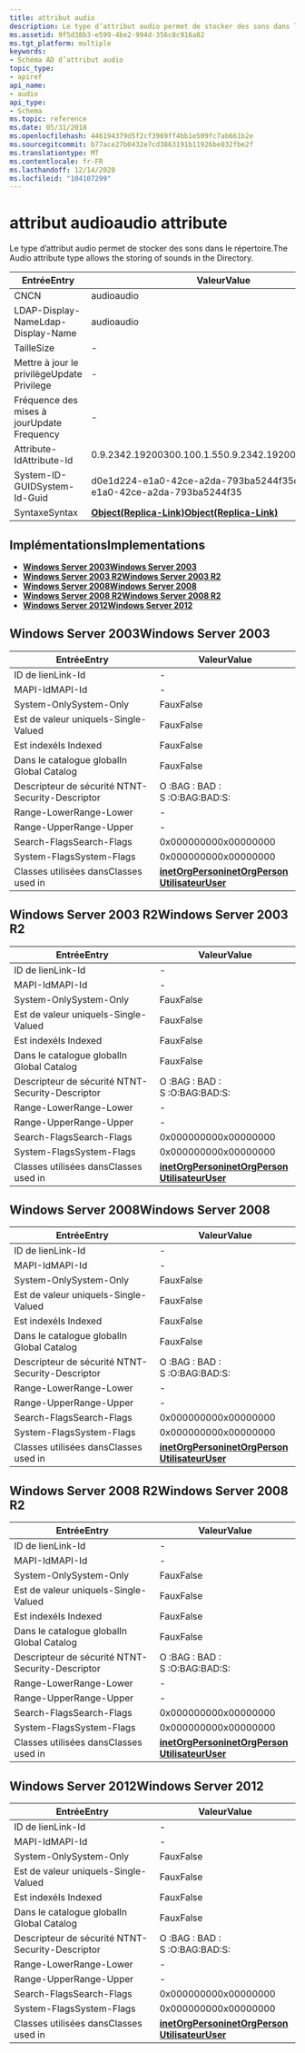 ```yaml
---
title: attribut audio
description: Le type d’attribut audio permet de stocker des sons dans le répertoire.
ms.assetid: 9f5d38b3-e599-4be2-994d-356c8c916a82
ms.tgt_platform: multiple
keywords:
- Schéma AD d’attribut audio
topic_type:
- apiref
api_name:
- audio
api_type:
- Schema
ms.topic: reference
ms.date: 05/31/2018
ms.openlocfilehash: 446194379d5f2cf3969ff4bb1e509fc7ab661b2e
ms.sourcegitcommit: b77ace27b0432e7cd3863191b11926be032fbe2f
ms.translationtype: MT
ms.contentlocale: fr-FR
ms.lasthandoff: 12/14/2020
ms.locfileid: "104107299"
---
```

# <a name="audio-attribute"></a><span data-ttu-id="88ea3-104">attribut audio</span><span class="sxs-lookup"><span data-stu-id="88ea3-104">audio attribute</span></span>

<span data-ttu-id="88ea3-105">Le type d’attribut audio permet de stocker des sons dans le répertoire.</span><span class="sxs-lookup"><span data-stu-id="88ea3-105">The Audio attribute type allows the storing of sounds in the Directory.</span></span>



| <span data-ttu-id="88ea3-106">Entrée</span><span class="sxs-lookup"><span data-stu-id="88ea3-106">Entry</span></span> | <span data-ttu-id="88ea3-107">Valeur</span><span class="sxs-lookup"><span data-stu-id="88ea3-107">Value</span></span> |
|-------------------|-------------------------------------------------------|
| <span data-ttu-id="88ea3-108">CN</span><span class="sxs-lookup"><span data-stu-id="88ea3-108">CN</span></span>                | <span data-ttu-id="88ea3-109">audio</span><span class="sxs-lookup"><span data-stu-id="88ea3-109">audio</span></span>                                                 |
| <span data-ttu-id="88ea3-110">LDAP-Display-Name</span><span class="sxs-lookup"><span data-stu-id="88ea3-110">Ldap-Display-Name</span></span> | <span data-ttu-id="88ea3-111">audio</span><span class="sxs-lookup"><span data-stu-id="88ea3-111">audio</span></span>                                                 |
| <span data-ttu-id="88ea3-112">Taille</span><span class="sxs-lookup"><span data-stu-id="88ea3-112">Size</span></span>              | \-                                                    |
| <span data-ttu-id="88ea3-113">Mettre à jour le privilège</span><span class="sxs-lookup"><span data-stu-id="88ea3-113">Update Privilege</span></span>  | \-                                                    |
| <span data-ttu-id="88ea3-114">Fréquence des mises à jour</span><span class="sxs-lookup"><span data-stu-id="88ea3-114">Update Frequency</span></span>  | \-                                                    |
| <span data-ttu-id="88ea3-115">Attribute-Id</span><span class="sxs-lookup"><span data-stu-id="88ea3-115">Attribute-Id</span></span>      | <span data-ttu-id="88ea3-116">0.9.2342.19200300.100.1.55</span><span class="sxs-lookup"><span data-stu-id="88ea3-116">0.9.2342.19200300.100.1.55</span></span>                            |
| <span data-ttu-id="88ea3-117">System-ID-GUID</span><span class="sxs-lookup"><span data-stu-id="88ea3-117">System-Id-Guid</span></span>    | <span data-ttu-id="88ea3-118">d0e1d224-e1a0-42ce-a2da-793ba5244f35</span><span class="sxs-lookup"><span data-stu-id="88ea3-118">d0e1d224-e1a0-42ce-a2da-793ba5244f35</span></span>                  |
| <span data-ttu-id="88ea3-119">Syntaxe</span><span class="sxs-lookup"><span data-stu-id="88ea3-119">Syntax</span></span>            | [<span data-ttu-id="88ea3-120">**Object(Replica-Link)**</span><span class="sxs-lookup"><span data-stu-id="88ea3-120">**Object(Replica-Link)**</span></span>](s-object-replica-link.md) |



## <a name="implementations"></a><span data-ttu-id="88ea3-121">Implémentations</span><span class="sxs-lookup"><span data-stu-id="88ea3-121">Implementations</span></span>

-   [<span data-ttu-id="88ea3-122">**Windows Server 2003**</span><span class="sxs-lookup"><span data-stu-id="88ea3-122">**Windows Server 2003**</span></span>](#windows-server-2003)
-   [<span data-ttu-id="88ea3-123">**Windows Server 2003 R2**</span><span class="sxs-lookup"><span data-stu-id="88ea3-123">**Windows Server 2003 R2**</span></span>](#windows-server-2003-r2)
-   [<span data-ttu-id="88ea3-124">**Windows Server 2008**</span><span class="sxs-lookup"><span data-stu-id="88ea3-124">**Windows Server 2008**</span></span>](#windows-server-2008)
-   [<span data-ttu-id="88ea3-125">**Windows Server 2008 R2**</span><span class="sxs-lookup"><span data-stu-id="88ea3-125">**Windows Server 2008 R2**</span></span>](#windows-server-2008-r2)
-   [<span data-ttu-id="88ea3-126">**Windows Server 2012**</span><span class="sxs-lookup"><span data-stu-id="88ea3-126">**Windows Server 2012**</span></span>](#windows-server-2012)

## <a name="windows-server-2003"></a><span data-ttu-id="88ea3-127">Windows Server 2003</span><span class="sxs-lookup"><span data-stu-id="88ea3-127">Windows Server 2003</span></span>



| <span data-ttu-id="88ea3-128">Entrée</span><span class="sxs-lookup"><span data-stu-id="88ea3-128">Entry</span></span> | <span data-ttu-id="88ea3-129">Valeur</span><span class="sxs-lookup"><span data-stu-id="88ea3-129">Value</span></span> |
|------------------------|---------------------------------------------------------------------------------------|
| <span data-ttu-id="88ea3-130">ID de lien</span><span class="sxs-lookup"><span data-stu-id="88ea3-130">Link-Id</span></span>                | \-                                                                                    |
| <span data-ttu-id="88ea3-131">MAPI-Id</span><span class="sxs-lookup"><span data-stu-id="88ea3-131">MAPI-Id</span></span>                | \-                                                                                    |
| <span data-ttu-id="88ea3-132">System-Only</span><span class="sxs-lookup"><span data-stu-id="88ea3-132">System-Only</span></span>            | <span data-ttu-id="88ea3-133">Faux</span><span class="sxs-lookup"><span data-stu-id="88ea3-133">False</span></span>                                                                                 |
| <span data-ttu-id="88ea3-134">Est de valeur unique</span><span class="sxs-lookup"><span data-stu-id="88ea3-134">Is-Single-Valued</span></span>       | <span data-ttu-id="88ea3-135">Faux</span><span class="sxs-lookup"><span data-stu-id="88ea3-135">False</span></span>                                                                                 |
| <span data-ttu-id="88ea3-136">Est indexé</span><span class="sxs-lookup"><span data-stu-id="88ea3-136">Is Indexed</span></span>             | <span data-ttu-id="88ea3-137">Faux</span><span class="sxs-lookup"><span data-stu-id="88ea3-137">False</span></span>                                                                                 |
| <span data-ttu-id="88ea3-138">Dans le catalogue global</span><span class="sxs-lookup"><span data-stu-id="88ea3-138">In Global Catalog</span></span>      | <span data-ttu-id="88ea3-139">Faux</span><span class="sxs-lookup"><span data-stu-id="88ea3-139">False</span></span>                                                                                 |
| <span data-ttu-id="88ea3-140">Descripteur de sécurité NT</span><span class="sxs-lookup"><span data-stu-id="88ea3-140">NT-Security-Descriptor</span></span> | <span data-ttu-id="88ea3-141">O :BAG : BAD : S :</span><span class="sxs-lookup"><span data-stu-id="88ea3-141">O:BAG:BAD:S:</span></span>                                                                          |
| <span data-ttu-id="88ea3-142">Range-Lower</span><span class="sxs-lookup"><span data-stu-id="88ea3-142">Range-Lower</span></span>            | \-                                                                                    |
| <span data-ttu-id="88ea3-143">Range-Upper</span><span class="sxs-lookup"><span data-stu-id="88ea3-143">Range-Upper</span></span>            | \-                                                                                    |
| <span data-ttu-id="88ea3-144">Search-Flags</span><span class="sxs-lookup"><span data-stu-id="88ea3-144">Search-Flags</span></span>           | <span data-ttu-id="88ea3-145">0x00000000</span><span class="sxs-lookup"><span data-stu-id="88ea3-145">0x00000000</span></span>                                                                            |
| <span data-ttu-id="88ea3-146">System-Flags</span><span class="sxs-lookup"><span data-stu-id="88ea3-146">System-Flags</span></span>           | <span data-ttu-id="88ea3-147">0x00000000</span><span class="sxs-lookup"><span data-stu-id="88ea3-147">0x00000000</span></span>                                                                            |
| <span data-ttu-id="88ea3-148">Classes utilisées dans</span><span class="sxs-lookup"><span data-stu-id="88ea3-148">Classes used in</span></span>        | [<span data-ttu-id="88ea3-149">**inetOrgPerson**</span><span class="sxs-lookup"><span data-stu-id="88ea3-149">**inetOrgPerson**</span></span>](c-inetorgperson.md)<br/> [<span data-ttu-id="88ea3-150">**Utilisateur**</span><span class="sxs-lookup"><span data-stu-id="88ea3-150">**User**</span></span>](c-user.md)<br/> |



## <a name="windows-server-2003-r2"></a><span data-ttu-id="88ea3-151">Windows Server 2003 R2</span><span class="sxs-lookup"><span data-stu-id="88ea3-151">Windows Server 2003 R2</span></span>



| <span data-ttu-id="88ea3-152">Entrée</span><span class="sxs-lookup"><span data-stu-id="88ea3-152">Entry</span></span> | <span data-ttu-id="88ea3-153">Valeur</span><span class="sxs-lookup"><span data-stu-id="88ea3-153">Value</span></span> |
|------------------------|---------------------------------------------------------------------------------------|
| <span data-ttu-id="88ea3-154">ID de lien</span><span class="sxs-lookup"><span data-stu-id="88ea3-154">Link-Id</span></span>                | \-                                                                                    |
| <span data-ttu-id="88ea3-155">MAPI-Id</span><span class="sxs-lookup"><span data-stu-id="88ea3-155">MAPI-Id</span></span>                | \-                                                                                    |
| <span data-ttu-id="88ea3-156">System-Only</span><span class="sxs-lookup"><span data-stu-id="88ea3-156">System-Only</span></span>            | <span data-ttu-id="88ea3-157">Faux</span><span class="sxs-lookup"><span data-stu-id="88ea3-157">False</span></span>                                                                                 |
| <span data-ttu-id="88ea3-158">Est de valeur unique</span><span class="sxs-lookup"><span data-stu-id="88ea3-158">Is-Single-Valued</span></span>       | <span data-ttu-id="88ea3-159">Faux</span><span class="sxs-lookup"><span data-stu-id="88ea3-159">False</span></span>                                                                                 |
| <span data-ttu-id="88ea3-160">Est indexé</span><span class="sxs-lookup"><span data-stu-id="88ea3-160">Is Indexed</span></span>             | <span data-ttu-id="88ea3-161">Faux</span><span class="sxs-lookup"><span data-stu-id="88ea3-161">False</span></span>                                                                                 |
| <span data-ttu-id="88ea3-162">Dans le catalogue global</span><span class="sxs-lookup"><span data-stu-id="88ea3-162">In Global Catalog</span></span>      | <span data-ttu-id="88ea3-163">Faux</span><span class="sxs-lookup"><span data-stu-id="88ea3-163">False</span></span>                                                                                 |
| <span data-ttu-id="88ea3-164">Descripteur de sécurité NT</span><span class="sxs-lookup"><span data-stu-id="88ea3-164">NT-Security-Descriptor</span></span> | <span data-ttu-id="88ea3-165">O :BAG : BAD : S :</span><span class="sxs-lookup"><span data-stu-id="88ea3-165">O:BAG:BAD:S:</span></span>                                                                          |
| <span data-ttu-id="88ea3-166">Range-Lower</span><span class="sxs-lookup"><span data-stu-id="88ea3-166">Range-Lower</span></span>            | \-                                                                                    |
| <span data-ttu-id="88ea3-167">Range-Upper</span><span class="sxs-lookup"><span data-stu-id="88ea3-167">Range-Upper</span></span>            | \-                                                                                    |
| <span data-ttu-id="88ea3-168">Search-Flags</span><span class="sxs-lookup"><span data-stu-id="88ea3-168">Search-Flags</span></span>           | <span data-ttu-id="88ea3-169">0x00000000</span><span class="sxs-lookup"><span data-stu-id="88ea3-169">0x00000000</span></span>                                                                            |
| <span data-ttu-id="88ea3-170">System-Flags</span><span class="sxs-lookup"><span data-stu-id="88ea3-170">System-Flags</span></span>           | <span data-ttu-id="88ea3-171">0x00000000</span><span class="sxs-lookup"><span data-stu-id="88ea3-171">0x00000000</span></span>                                                                            |
| <span data-ttu-id="88ea3-172">Classes utilisées dans</span><span class="sxs-lookup"><span data-stu-id="88ea3-172">Classes used in</span></span>        | [<span data-ttu-id="88ea3-173">**inetOrgPerson**</span><span class="sxs-lookup"><span data-stu-id="88ea3-173">**inetOrgPerson**</span></span>](c-inetorgperson.md)<br/> [<span data-ttu-id="88ea3-174">**Utilisateur**</span><span class="sxs-lookup"><span data-stu-id="88ea3-174">**User**</span></span>](c-user.md)<br/> |



## <a name="windows-server-2008"></a><span data-ttu-id="88ea3-175">Windows Server 2008</span><span class="sxs-lookup"><span data-stu-id="88ea3-175">Windows Server 2008</span></span>



| <span data-ttu-id="88ea3-176">Entrée</span><span class="sxs-lookup"><span data-stu-id="88ea3-176">Entry</span></span> | <span data-ttu-id="88ea3-177">Valeur</span><span class="sxs-lookup"><span data-stu-id="88ea3-177">Value</span></span> |
|------------------------|---------------------------------------------------------------------------------------|
| <span data-ttu-id="88ea3-178">ID de lien</span><span class="sxs-lookup"><span data-stu-id="88ea3-178">Link-Id</span></span>                | \-                                                                                    |
| <span data-ttu-id="88ea3-179">MAPI-Id</span><span class="sxs-lookup"><span data-stu-id="88ea3-179">MAPI-Id</span></span>                | \-                                                                                    |
| <span data-ttu-id="88ea3-180">System-Only</span><span class="sxs-lookup"><span data-stu-id="88ea3-180">System-Only</span></span>            | <span data-ttu-id="88ea3-181">Faux</span><span class="sxs-lookup"><span data-stu-id="88ea3-181">False</span></span>                                                                                 |
| <span data-ttu-id="88ea3-182">Est de valeur unique</span><span class="sxs-lookup"><span data-stu-id="88ea3-182">Is-Single-Valued</span></span>       | <span data-ttu-id="88ea3-183">Faux</span><span class="sxs-lookup"><span data-stu-id="88ea3-183">False</span></span>                                                                                 |
| <span data-ttu-id="88ea3-184">Est indexé</span><span class="sxs-lookup"><span data-stu-id="88ea3-184">Is Indexed</span></span>             | <span data-ttu-id="88ea3-185">Faux</span><span class="sxs-lookup"><span data-stu-id="88ea3-185">False</span></span>                                                                                 |
| <span data-ttu-id="88ea3-186">Dans le catalogue global</span><span class="sxs-lookup"><span data-stu-id="88ea3-186">In Global Catalog</span></span>      | <span data-ttu-id="88ea3-187">Faux</span><span class="sxs-lookup"><span data-stu-id="88ea3-187">False</span></span>                                                                                 |
| <span data-ttu-id="88ea3-188">Descripteur de sécurité NT</span><span class="sxs-lookup"><span data-stu-id="88ea3-188">NT-Security-Descriptor</span></span> | <span data-ttu-id="88ea3-189">O :BAG : BAD : S :</span><span class="sxs-lookup"><span data-stu-id="88ea3-189">O:BAG:BAD:S:</span></span>                                                                          |
| <span data-ttu-id="88ea3-190">Range-Lower</span><span class="sxs-lookup"><span data-stu-id="88ea3-190">Range-Lower</span></span>            | \-                                                                                    |
| <span data-ttu-id="88ea3-191">Range-Upper</span><span class="sxs-lookup"><span data-stu-id="88ea3-191">Range-Upper</span></span>            | \-                                                                                    |
| <span data-ttu-id="88ea3-192">Search-Flags</span><span class="sxs-lookup"><span data-stu-id="88ea3-192">Search-Flags</span></span>           | <span data-ttu-id="88ea3-193">0x00000000</span><span class="sxs-lookup"><span data-stu-id="88ea3-193">0x00000000</span></span>                                                                            |
| <span data-ttu-id="88ea3-194">System-Flags</span><span class="sxs-lookup"><span data-stu-id="88ea3-194">System-Flags</span></span>           | <span data-ttu-id="88ea3-195">0x00000000</span><span class="sxs-lookup"><span data-stu-id="88ea3-195">0x00000000</span></span>                                                                            |
| <span data-ttu-id="88ea3-196">Classes utilisées dans</span><span class="sxs-lookup"><span data-stu-id="88ea3-196">Classes used in</span></span>        | [<span data-ttu-id="88ea3-197">**inetOrgPerson**</span><span class="sxs-lookup"><span data-stu-id="88ea3-197">**inetOrgPerson**</span></span>](c-inetorgperson.md)<br/> [<span data-ttu-id="88ea3-198">**Utilisateur**</span><span class="sxs-lookup"><span data-stu-id="88ea3-198">**User**</span></span>](c-user.md)<br/> |



## <a name="windows-server-2008-r2"></a><span data-ttu-id="88ea3-199">Windows Server 2008 R2</span><span class="sxs-lookup"><span data-stu-id="88ea3-199">Windows Server 2008 R2</span></span>



| <span data-ttu-id="88ea3-200">Entrée</span><span class="sxs-lookup"><span data-stu-id="88ea3-200">Entry</span></span> | <span data-ttu-id="88ea3-201">Valeur</span><span class="sxs-lookup"><span data-stu-id="88ea3-201">Value</span></span> |
|------------------------|---------------------------------------------------------------------------------------|
| <span data-ttu-id="88ea3-202">ID de lien</span><span class="sxs-lookup"><span data-stu-id="88ea3-202">Link-Id</span></span>                | \-                                                                                    |
| <span data-ttu-id="88ea3-203">MAPI-Id</span><span class="sxs-lookup"><span data-stu-id="88ea3-203">MAPI-Id</span></span>                | \-                                                                                    |
| <span data-ttu-id="88ea3-204">System-Only</span><span class="sxs-lookup"><span data-stu-id="88ea3-204">System-Only</span></span>            | <span data-ttu-id="88ea3-205">Faux</span><span class="sxs-lookup"><span data-stu-id="88ea3-205">False</span></span>                                                                                 |
| <span data-ttu-id="88ea3-206">Est de valeur unique</span><span class="sxs-lookup"><span data-stu-id="88ea3-206">Is-Single-Valued</span></span>       | <span data-ttu-id="88ea3-207">Faux</span><span class="sxs-lookup"><span data-stu-id="88ea3-207">False</span></span>                                                                                 |
| <span data-ttu-id="88ea3-208">Est indexé</span><span class="sxs-lookup"><span data-stu-id="88ea3-208">Is Indexed</span></span>             | <span data-ttu-id="88ea3-209">Faux</span><span class="sxs-lookup"><span data-stu-id="88ea3-209">False</span></span>                                                                                 |
| <span data-ttu-id="88ea3-210">Dans le catalogue global</span><span class="sxs-lookup"><span data-stu-id="88ea3-210">In Global Catalog</span></span>      | <span data-ttu-id="88ea3-211">Faux</span><span class="sxs-lookup"><span data-stu-id="88ea3-211">False</span></span>                                                                                 |
| <span data-ttu-id="88ea3-212">Descripteur de sécurité NT</span><span class="sxs-lookup"><span data-stu-id="88ea3-212">NT-Security-Descriptor</span></span> | <span data-ttu-id="88ea3-213">O :BAG : BAD : S :</span><span class="sxs-lookup"><span data-stu-id="88ea3-213">O:BAG:BAD:S:</span></span>                                                                          |
| <span data-ttu-id="88ea3-214">Range-Lower</span><span class="sxs-lookup"><span data-stu-id="88ea3-214">Range-Lower</span></span>            | \-                                                                                    |
| <span data-ttu-id="88ea3-215">Range-Upper</span><span class="sxs-lookup"><span data-stu-id="88ea3-215">Range-Upper</span></span>            | \-                                                                                    |
| <span data-ttu-id="88ea3-216">Search-Flags</span><span class="sxs-lookup"><span data-stu-id="88ea3-216">Search-Flags</span></span>           | <span data-ttu-id="88ea3-217">0x00000000</span><span class="sxs-lookup"><span data-stu-id="88ea3-217">0x00000000</span></span>                                                                            |
| <span data-ttu-id="88ea3-218">System-Flags</span><span class="sxs-lookup"><span data-stu-id="88ea3-218">System-Flags</span></span>           | <span data-ttu-id="88ea3-219">0x00000000</span><span class="sxs-lookup"><span data-stu-id="88ea3-219">0x00000000</span></span>                                                                            |
| <span data-ttu-id="88ea3-220">Classes utilisées dans</span><span class="sxs-lookup"><span data-stu-id="88ea3-220">Classes used in</span></span>        | [<span data-ttu-id="88ea3-221">**inetOrgPerson**</span><span class="sxs-lookup"><span data-stu-id="88ea3-221">**inetOrgPerson**</span></span>](c-inetorgperson.md)<br/> [<span data-ttu-id="88ea3-222">**Utilisateur**</span><span class="sxs-lookup"><span data-stu-id="88ea3-222">**User**</span></span>](c-user.md)<br/> |



## <a name="windows-server-2012"></a><span data-ttu-id="88ea3-223">Windows Server 2012</span><span class="sxs-lookup"><span data-stu-id="88ea3-223">Windows Server 2012</span></span>



| <span data-ttu-id="88ea3-224">Entrée</span><span class="sxs-lookup"><span data-stu-id="88ea3-224">Entry</span></span> | <span data-ttu-id="88ea3-225">Valeur</span><span class="sxs-lookup"><span data-stu-id="88ea3-225">Value</span></span> |
|------------------------|---------------------------------------------------------------------------------------|
| <span data-ttu-id="88ea3-226">ID de lien</span><span class="sxs-lookup"><span data-stu-id="88ea3-226">Link-Id</span></span>                | \-                                                                                    |
| <span data-ttu-id="88ea3-227">MAPI-Id</span><span class="sxs-lookup"><span data-stu-id="88ea3-227">MAPI-Id</span></span>                | \-                                                                                    |
| <span data-ttu-id="88ea3-228">System-Only</span><span class="sxs-lookup"><span data-stu-id="88ea3-228">System-Only</span></span>            | <span data-ttu-id="88ea3-229">Faux</span><span class="sxs-lookup"><span data-stu-id="88ea3-229">False</span></span>                                                                                 |
| <span data-ttu-id="88ea3-230">Est de valeur unique</span><span class="sxs-lookup"><span data-stu-id="88ea3-230">Is-Single-Valued</span></span>       | <span data-ttu-id="88ea3-231">Faux</span><span class="sxs-lookup"><span data-stu-id="88ea3-231">False</span></span>                                                                                 |
| <span data-ttu-id="88ea3-232">Est indexé</span><span class="sxs-lookup"><span data-stu-id="88ea3-232">Is Indexed</span></span>             | <span data-ttu-id="88ea3-233">Faux</span><span class="sxs-lookup"><span data-stu-id="88ea3-233">False</span></span>                                                                                 |
| <span data-ttu-id="88ea3-234">Dans le catalogue global</span><span class="sxs-lookup"><span data-stu-id="88ea3-234">In Global Catalog</span></span>      | <span data-ttu-id="88ea3-235">Faux</span><span class="sxs-lookup"><span data-stu-id="88ea3-235">False</span></span>                                                                                 |
| <span data-ttu-id="88ea3-236">Descripteur de sécurité NT</span><span class="sxs-lookup"><span data-stu-id="88ea3-236">NT-Security-Descriptor</span></span> | <span data-ttu-id="88ea3-237">O :BAG : BAD : S :</span><span class="sxs-lookup"><span data-stu-id="88ea3-237">O:BAG:BAD:S:</span></span>                                                                          |
| <span data-ttu-id="88ea3-238">Range-Lower</span><span class="sxs-lookup"><span data-stu-id="88ea3-238">Range-Lower</span></span>            | \-                                                                                    |
| <span data-ttu-id="88ea3-239">Range-Upper</span><span class="sxs-lookup"><span data-stu-id="88ea3-239">Range-Upper</span></span>            | \-                                                                                    |
| <span data-ttu-id="88ea3-240">Search-Flags</span><span class="sxs-lookup"><span data-stu-id="88ea3-240">Search-Flags</span></span>           | <span data-ttu-id="88ea3-241">0x00000000</span><span class="sxs-lookup"><span data-stu-id="88ea3-241">0x00000000</span></span>                                                                            |
| <span data-ttu-id="88ea3-242">System-Flags</span><span class="sxs-lookup"><span data-stu-id="88ea3-242">System-Flags</span></span>           | <span data-ttu-id="88ea3-243">0x00000000</span><span class="sxs-lookup"><span data-stu-id="88ea3-243">0x00000000</span></span>                                                                            |
| <span data-ttu-id="88ea3-244">Classes utilisées dans</span><span class="sxs-lookup"><span data-stu-id="88ea3-244">Classes used in</span></span>        | [<span data-ttu-id="88ea3-245">**inetOrgPerson**</span><span class="sxs-lookup"><span data-stu-id="88ea3-245">**inetOrgPerson**</span></span>](c-inetorgperson.md)<br/> [<span data-ttu-id="88ea3-246">**Utilisateur**</span><span class="sxs-lookup"><span data-stu-id="88ea3-246">**User**</span></span>](c-user.md)<br/> |



 

 





